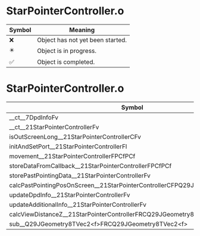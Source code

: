 # StarPointerController.o
| Symbol | Meaning 
| ------------- | ------------- 
| :x: | Object has not yet been started. 
| :eight_pointed_black_star: | Object is in progress. 
| :white_check_mark: | Object is completed. 


# StarPointerController.o
| Symbol | Decompiled? |
| ------------- | ------------- |
| __ct__7DpdInfoFv | :x: |
| __ct__21StarPointerControllerFv | :x: |
| isOutScreenLong__21StarPointerControllerCFv | :x: |
| initAndSetPort__21StarPointerControllerFl | :x: |
| movement__21StarPointerControllerFPCfPCf | :x: |
| storeDataFromCallback__21StarPointerControllerFPCfPCf | :x: |
| storePastPointingData__21StarPointerControllerFv | :x: |
| calcPastPointingPosOnScreen__21StarPointerControllerCFPQ29JGeometry8TVec2&lt;f&gt;l | :x: |
| updateDpdInfo__21StarPointerControllerFv | :x: |
| updateAdditionalInfo__21StarPointerControllerFv | :x: |
| calcViewDistanceZ__21StarPointerControllerFRCQ29JGeometry8TVec3&lt;f&gt;PA4_f | :x: |
| sub__Q29JGeometry8TVec2&lt;f&gt;FRCQ29JGeometry8TVec2&lt;f&gt; | :x: |
